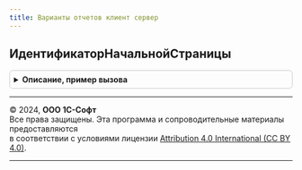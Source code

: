 ```yaml
---
title: Варианты отчетов клиент сервер
---
```



## ИдентификаторНачальнойСтраницы
<details style="margin: 1em 0; padding: 0.5em; border: 1px solid #ccc; border-radius: 6px;">

<summary style="font-weight: bold; cursor: pointer;">Описание, пример вызова</summary>

```bsl

// Идентификатор, который используется для начальной страницы в модуле ВариантыОтчетовПереопределяемый.
//
// Возвращаемое значение:
//   Строка - идентификатор, который используется для начальной страницы в модуле ВариантыОтчетовПереопределяемый.
//
Функция ИдентификаторНачальнойСтраницы() Экспорт
```

Пример вызова
```bsl
Результат = ВариантыОтчетовКлиентСервер.ИдентификаторНачальнойСтраницы() 
```
</details>

---

© 2024, **ООО 1С-Софт**  
Все права защищены. Эта программа и сопроводительные материалы предоставляются  
в соответствии с условиями лицензии [Attribution 4.0 International (CC BY 4.0)](https://creativecommons.org/licenses/by/4.0/legalcode).

---
